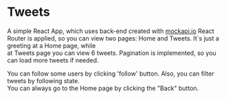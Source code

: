 # Tweets

A simple React App, which uses back-end created with <a href="https://mockapi.io/">mockapi.io</a>
React Router is applied, so you can view two pages: Home and Tweets. It`s just a greeting at a Home page, while<br>
at Tweets page you can view 6 tweets. Pagination is implemented, so you can load more tweets if needed.

You can follow some users by clicking 'follow' button. Also, you can filter tweets by following state.<br>
You can always go to the Home page by clicking the "Back" button.
